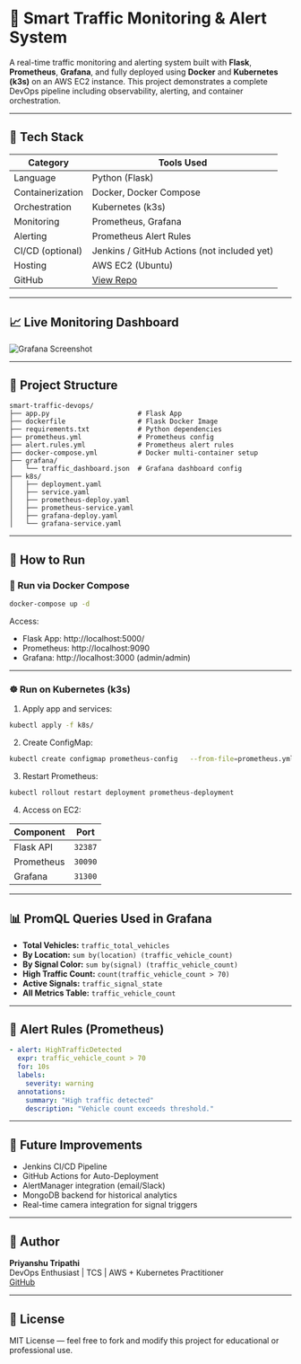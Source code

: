 # 🚦 Smart Traffic Monitoring & Alert System

A real-time traffic monitoring and alerting system built with **Flask**, **Prometheus**, **Grafana**, and fully deployed using **Docker** and **Kubernetes (k3s)** on an AWS EC2 instance. This project demonstrates a complete DevOps pipeline including observability, alerting, and container orchestration.

---

## 🔧 Tech Stack

| Category        | Tools Used                                  |
|----------------|----------------------------------------------|
| Language        | Python (Flask)                              |
| Containerization| Docker, Docker Compose                      |
| Orchestration   | Kubernetes (k3s)                             |
| Monitoring      | Prometheus, Grafana                         |
| Alerting        | Prometheus Alert Rules                      |
| CI/CD (optional)| Jenkins / GitHub Actions (not included yet) |
| Hosting         | AWS EC2 (Ubuntu)                            |
| GitHub          | [View Repo](https://github.com/Priyanshutripathi555/smart-traffic-devops) |

---

## 📈 Live Monitoring Dashboard

![Grafana Screenshot](https://raw.githubusercontent.com/yourusername/smart-traffic-devops/main/docs/grafana-sample.png)

---

## 📂 Project Structure

```
smart-traffic-devops/
├── app.py                      # Flask App
├── dockerfile                  # Flask Docker Image
├── requirements.txt            # Python dependencies
├── prometheus.yml              # Prometheus config
├── alert.rules.yml             # Prometheus alert rules
├── docker-compose.yml          # Docker multi-container setup
├── grafana/
│   └── traffic_dashboard.json  # Grafana dashboard config
├── k8s/
│   ├── deployment.yaml
│   ├── service.yaml
│   ├── prometheus-deploy.yaml
│   ├── prometheus-service.yaml
│   ├── grafana-deploy.yaml
│   └── grafana-service.yaml
```

---

## 🚀 How to Run

### 🐳 Run via Docker Compose

```bash
docker-compose up -d
```

Access:
- Flask App: http://localhost:5000/
- Prometheus: http://localhost:9090
- Grafana: http://localhost:3000 (admin/admin)

---

### ☸️ Run on Kubernetes (k3s)

1. Apply app and services:

```bash
kubectl apply -f k8s/
```

2. Create ConfigMap:

```bash
kubectl create configmap prometheus-config   --from-file=prometheus.yml   --from-file=alert.rules.yml
```

3. Restart Prometheus:

```bash
kubectl rollout restart deployment prometheus-deployment
```

4. Access on EC2:

| Component     | Port   |
|---------------|--------|
| Flask API     | `32387` |
| Prometheus    | `30090` |
| Grafana       | `31300` |

---

## 📊 PromQL Queries Used in Grafana

- **Total Vehicles:** `traffic_total_vehicles`
- **By Location:** `sum by(location) (traffic_vehicle_count)`
- **By Signal Color:** `sum by(signal) (traffic_vehicle_count)`
- **High Traffic Count:** `count(traffic_vehicle_count > 70)`
- **Active Signals:** `traffic_signal_state`
- **All Metrics Table:** `traffic_vehicle_count`

---

## 🚨 Alert Rules (Prometheus)

```yaml
- alert: HighTrafficDetected
  expr: traffic_vehicle_count > 70
  for: 10s
  labels:
    severity: warning
  annotations:
    summary: "High traffic detected"
    description: "Vehicle count exceeds threshold."
```

---

## 📌 Future Improvements

- Jenkins CI/CD Pipeline
- GitHub Actions for Auto-Deployment
- AlertManager integration (email/Slack)
- MongoDB backend for historical analytics
- Real-time camera integration for signal triggers

---

## 🤝 Author

**Priyanshu Tripathi**  
DevOps Enthusiast | TCS | AWS + Kubernetes Practitioner  
[GitHub](https://github.com/Priyanshutripathi555)

---

## 📜 License

MIT License — feel free to fork and modify this project for educational or professional use.


